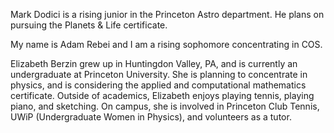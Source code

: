Mark Dodici is a rising junior in the Princeton Astro department. He plans on pursuing the Planets & Life certificate.

My name is Adam Rebei and I am a rising sophomore concentrating in COS.

Elizabeth Berzin grew up in Huntingdon Valley, PA, and is currently an undergraduate at Princeton University. She is planning to concentrate in physics, and is considering the applied and computational mathematics certificate. Outside of academics, Elizabeth enjoys playing tennis, playing piano, and sketching. On campus, she is involved in Princeton Club Tennis, UWiP (Undergraduate Women in Physics), and volunteers as a tutor. 

